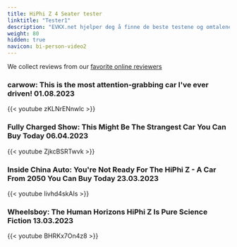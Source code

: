 ```yaml
---
title: HiPhi Z 4 Seater tester
linktitle: "Tester1"
description: "EVKX.net hjelper deg å finne de beste testene og omtalene av denne modellen. "
weight: 80
hidden: true
navicon: bi-person-video2
---
```

We collect reviews from our [favorite online reviewers](/guides/evreviewers/)

### carwow: This is the most attention-grabbing car I've ever driven! 01.08.2023

{{< youtube zKLNrENnwlc >}}

### Fully Charged Show: This Might Be The Strangest Car You Can Buy Today 06.04.2023

{{< youtube ZjkcBSRTwvk >}}

### Inside China Auto: You're Not Ready For The HiPhi Z - A Car From 2050 You Can Buy Today 23.03.2023

{{< youtube Iivhd4skAIs >}}

### Wheelsboy: The Human Horizons HiPhi Z Is Pure Science Fiction 13.03.2023

{{< youtube BHRKx7On4z8 >}}


